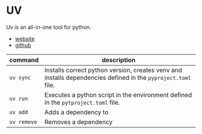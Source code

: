 # UV

Uv is an all-in-one tool for python.

- [website](https://docs.astral.sh/uv/)
- [github](https://github.com/astral-sh/uv)

| command | description |
| --- | --- |
| `uv sync` | Installs correct python version, creates venv and installs dependencies defined in the `pyproject.toml` file. |
| `uv run` | Executes a python script in the environment defined in the `pytproject.toml` file. |
| `uv add` | Adds a dependency to |
| `uv remove` | Removes a dependency |
